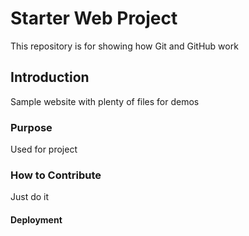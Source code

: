 # Starter Web Project

This repository is for showing how Git and GitHub work

## Introduction

Sample website with plenty of files for demos

### Purpose

Used for project

### How to Contribute

Just do it

#### Deployment